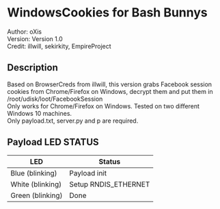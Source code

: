 # WindowsCookies for Bash Bunnys

Author: oXis    
Version: Version 1.0    
Credit: illwill, sekirkity, EmpireProject     

## Description

Based on BrowserCreds from illwill, this version grabs Facebook session cookies from Chrome/Firefox on Windows, decrypt them and put them in /root/udisk/loot/FacebookSession    
Only works for Chrome/Firefox on Windows. Tested on two different Windows 10 machines.    
Only payload.txt, server.py and p are required.    

## Payload LED STATUS

| LED              | Status                                 |
| ---------------- | -------------------------------------- |
| Blue (blinking)  | Payload init                           |
| White (blinking) | Setup RNDIS_ETHERNET  				    |
| Green (blinking) | Done               				    |

